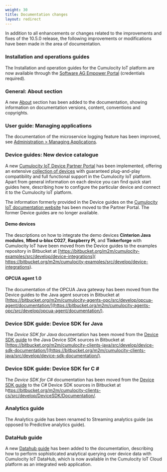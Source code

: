 ```yaml
---
weight: 30
title: Documentation changes
layout: redirect
---
```


In addition to all enhancements or changes related to the improvements and fixes of the 10.5.0 release, the following improvements or modifications have been made in the area of documentation.

### Installation and operations guides

The Installation and operation guides for the Cumulocity IoT platform are now available through the [Software AG Empower Portal](https://empower.softwareag.com) (credentials required).

### General: About section

A new [About](/about-doc/intro-documentation/) section has been added to the documentation, showing information on documentation versions, content, conventions and copyrights.

### User guide: Managing applications

The documentation of the microservice logging feature has been improved, see [Administration > Managing Applications](https://cumulocity.com/users-guide/administration/#managing-applications).


### Device guides: New device catalogue

A new [Cumulocity IoT Device Partner Portal](https://devicepartnerportal.softwareag.com/web/#/) has been implemented, offering an extensive [collection of devices](https://devicepartnerportal.softwareag.com/web/#/devices) with guaranteed plug-and-play compatibility and full functional support in the Cumulocity IoT platform. Apart from general information on each device you can find quick start guides here, describing how to configure the particular device and connect it to the Cumulocity IoT platform. 

The information formerly provided in the Device guides on the [Cumulocity IoT documentation website](https://www.softwareag.cloud/site/dev-center/cumulocity-iot.html#/) has been moved to the Partner Portal. The former Device guides are no longer available.  

#### Demo devices

The descriptions on how to integrate the demo devices **Cinterion Java modules**, **Mbed u-blox C027**, **Raspberry Pi**, and **Tinkerforge** with Cumulocity IoT have been moved from the Device guides to the examples repository in Bitbucket at [https://bitbucket.org/m2m/cumulocity-examples/src/develop/device-integrations]( https://bitbucket.org/m2m/cumulocity-examples/src/develop/device-integrations).

#### OPCUA agent 1.0

The documentation of the OPCUA Java gateway has been moved from the Device guides to the Java agent sources in Bitbucket at [https://bitbucket.org/m2m/cumulocity-agents-opc/src/develop/opcua-agent/documentation/](https://bitbucket.org/m2m/cumulocity-agents-opc/src/develop/opcua-agent/documentation/).

### Device SDK guide: Device SDK for Java

The *Device SDK for Java* documentation has been moved from the [Device SDK guide](/guides/device-sdk/introduction/) to the Java Device SDK sources in Bitbucket at [https://bitbucket.org/m2m/cumulocity-clients-java/src/develop/device-sdk-documentation/](https://bitbucket.org/m2m/cumulocity-clients-java/src/develop/device-sdk-documentation/).

### Device SDK guide: Device SDK for C &#35;

The *Device SDK for C#* documentation has been moved from the [Device SDK guide](/guides/device-sdk/introduction/) to the C# Device SDK sources in Bitbucket at h[ttps://bitbucket.org/m2m/cumulocity-clients-cs/src/develop/DeviceSDK/Documentation/](https://bitbucket.org/m2m/cumulocity-clients-cs/src/develop/DeviceSDK/Documentation/). 

### Analytics guide

The Analytics guide has been renamed to Streaming analytics guide (as opposed to  Predictive analytics guide).

### DataHub guide

A new [Datahub guide](/guides/datahub/datahub-overview) has been added to the documentation, describing how to perform sophisticated analytical querying over device data with Cumulocity IoT DataHub, which is now available in the Cumulocity IoT Cloud platform as an integrated web application.

